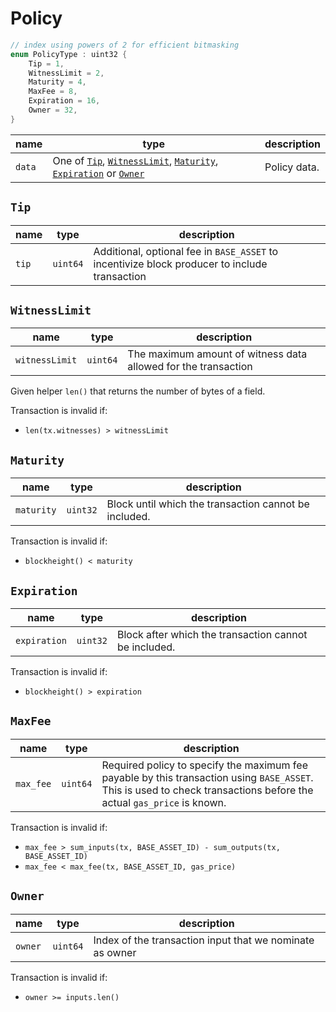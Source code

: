 # Policy

```c++
// index using powers of 2 for efficient bitmasking
enum PolicyType : uint32 {
    Tip = 1,
    WitnessLimit = 2,
    Maturity = 4,
    MaxFee = 8,
    Expiration = 16,
    Owner = 32,
}
```

| name   | type                                                                              | description  |
|--------|-----------------------------------------------------------------------------------|--------------|
| `data` | One of [`Tip`](#tip), [`WitnessLimit`](#witnesslimit), [`Maturity`](#maturity), [`Expiration`](#expiration) or [`Owner`](#owner) | Policy data. |

## `Tip`

| name       | type     | description                                                                                   |
|------------|----------|-----------------------------------------------------------------------------------------------|
| `tip` | `uint64` | Additional, optional fee in `BASE_ASSET` to incentivize block producer to include transaction |

## `WitnessLimit`

| name           | type     | description                                                    |
|----------------|----------|----------------------------------------------------------------|
| `witnessLimit` | `uint64` | The maximum amount of witness data allowed for the transaction |

Given helper `len()` that returns the number of bytes of a field.

Transaction is invalid if:

- `len(tx.witnesses) > witnessLimit`

## `Maturity`

| name       | type     | description                              |
|------------|----------|------------------------------------------|
| `maturity` | `uint32` | Block until which the transaction cannot be included. |

Transaction is invalid if:

- `blockheight() < maturity`

## `Expiration`

| name         | type     | description                              |
|--------------|----------|------------------------------------------|
| `expiration` | `uint32` | Block after which the transaction cannot be included. |

Transaction is invalid if:

- `blockheight() > expiration`

## `MaxFee`

| name      | type     | description                                                                                                                                                           |
|-----------|----------|-----------------------------------------------------------------------------------------------------------------------------------------------------------------------|
| `max_fee` | `uint64` | Required policy to specify the maximum fee payable by this transaction using `BASE_ASSET`. This is used to check transactions before the actual `gas_price` is known. |

Transaction is invalid if:

- `max_fee > sum_inputs(tx, BASE_ASSET_ID) - sum_outputs(tx, BASE_ASSET_ID)`
- `max_fee < max_fee(tx, BASE_ASSET_ID, gas_price)`

## `Owner`

| name    | type     | description                                              |
|---------|----------|----------------------------------------------------------|
| `owner` | `uint64` | Index of the transaction input that we nominate as owner |

Transaction is invalid if:

- `owner >= inputs.len()`